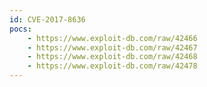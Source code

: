 ```yaml
---
id: CVE-2017-8636
pocs:
    - https://www.exploit-db.com/raw/42466
    - https://www.exploit-db.com/raw/42467
    - https://www.exploit-db.com/raw/42468
    - https://www.exploit-db.com/raw/42478
---
```

